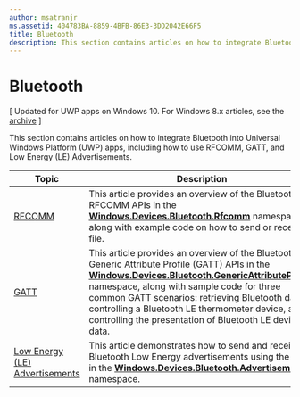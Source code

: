 ```yaml
---
author: msatranjr
ms.assetid: 404783BA-8859-4BFB-86E3-3DD2042E66F5
title: Bluetooth
description: This section contains articles on how to integrate Bluetooth into Universal Windows Platform (UWP) apps, including how to use RFCOMM, GATT, and Low Energy (LE) Advertisements.
---
```

# Bluetooth

\[ Updated for UWP apps on Windows 10. For Windows 8.x articles, see the [archive](http://go.microsoft.com/fwlink/p/?linkid=619132) \]

This section contains articles on how to integrate Bluetooth into Universal Windows Platform (UWP) apps, including how to use RFCOMM, GATT, and Low Energy (LE) Advertisements.

|Topic|Description|
|--------|------------------|
| [RFCOMM](send-or-receive-files-with-rfcomm.md)   | This article provides an overview of the Bluetooth RFCOMM APIs in the [**Windows.Devices.Bluetooth.Rfcomm**](https://msdn.microsoft.com/library/windows/apps/Dn263529) namespace, along with example code on how to send or receive a file. |
| [GATT](gatt-scenarios.md) | This article provides an overview of the Bluetooth Generic Attribute Profile (GATT) APIs in the [**Windows.Devices.Bluetooth.GenericAttributeProfile**](https://msdn.microsoft.com/library/windows/apps/Dn297685) namespace, along with sample code for three common GATT scenarios: retrieving Bluetooth data, controlling a Bluetooth LE thermometer device, and controlling the presentation of Bluetooth LE device data. |
| [Low Energy (LE) Advertisements](ble-beacon.md) | This article demonstrates how to send and receive Bluetooth Low Energy advertisements using the APIs in the [**Windows.Devices.Bluetooth.Advertisement**](https://msdn.microsoft.com/library/windows/apps/Dn894325) namespace.  | 

 

